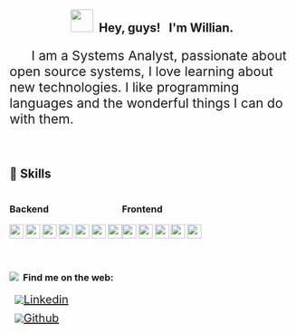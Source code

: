 <h2 style="text-align: center;"><img height="40px" src="https://i1.wp.com/blog.joypixels.com/content/images/2019/06/waving_hand_sign_1024.gif"/>&nbsp; Hey, guys! &nbsp; I'm Willian. </h2> 
<p style="font-size: 23px;">&nbsp;&nbsp;&nbsp;&nbsp;&nbsp;&nbsp;I am a Systems Analyst, passionate about open source systems, I love learning about new technologies. I like programming languages and the wonderful things I can do with them.
</p>

</br>
<!-- LinkedIn:  -->

<h2>🚀 Skills</h2>
<div style="display:flex">    

<div>
<h3>Backend</h3>
    <img src="https://img.shields.io/badge/Python-3776AB?style=for-the-badge&logo=python&logoColor=white" height="25"/>
    <img src="https://img.shields.io/badge/JavaScript-F7DF1E?style=for-the-badge&logo=javascript&logoColor=black" height="25"/>
    <img src="https://img.shields.io/badge/PostgreSQL-316192?style=for-the-badge&logo=postgresql&logoColor=white" height="25"/>
    <img src="https://img.shields.io/badge/MySQL-00000F?style=for-the-badge&logo=mysql&logoColor=white" height="25"/>
    <img src="https://img.shields.io/badge/Git-F05032?style=for-the-badge&logo=git&logoColor=white" height="25"/>
    <img src="https://img.shields.io/badge/pycharm-143?style=for-the-badge&logo=pycharm&logoColor=black&color=black&labelColor=yellow" height="25"/>
    <img src="https://img.shields.io/badge/Node.js-43853D?style=for-the-badge&logo=node-dot-js&logoColor=white" height="25"/>

</div>

<div>
<h3>Frontend</h3>


<img src="https://img.shields.io/badge/next.js-000000?style=for-the-badge&logo=nextdotjs&logoColor=white" height="25"/>

<img src="https://img.shields.io/badge/Visual_Studio_Code-0078D4?style=for-the-badge&logo=visual%20studio%20code&logoColor=white" height="25"/>

<img src="https://img.shields.io/badge/React-20232A?style=for-the-badge&logo=react&logoColor=61DAFB" height="25"/>

<img src="https://img.shields.io/badge/React_Native-20232A?style=for-the-badge&logo=react&logoColor=61DAFB" height="25"/>

<img src="https://img.shields.io/badge/Material--UI-0081CB?style=for-the-badge&logo=material-ui&logoColor=white" height="25"/>
</div>

</div>
</br>  
</br>  

<h3> <img src="https://img.icons8.com/glyph-neue/30/4a90e2/internet.png"/>&nbsp;&nbsp;Find me on the web:</h3>


<a style="display: flex; align-items: center; font-size: 20px; text-decoration: underline; margin-left: 9px; margin-bottom: 9px;" href="https://www.linkedin.com/in/willian-cae/">
<img src="https://img.icons8.com/color/30/000000/linkedin.png"/>
Linkedin
</a>
<a style="display: flex; align-items: center; font-size: 20px; text-decoration: underline; margin-left: 9px;" href="https://github.com/williancae">
<img src="https://img.icons8.com/ios-filled/30/000000/github.png"/>
Github
</a>








